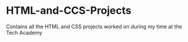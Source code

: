 # HTML-and-CCS-Projects
Contains all the HTML and CSS projects worked on during my time at the Tech Academy

